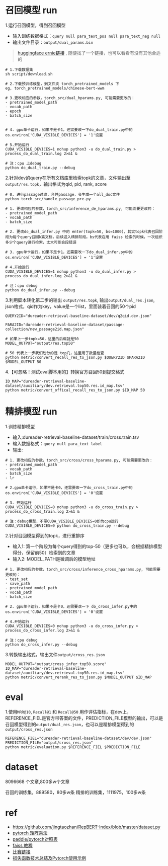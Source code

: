 # 召回模型 run
1.运行召回模型，得到召回模型
- 输入训练数据格式：`query null para_text_pos null para_text_neg null`
- 输出文件目录：`output/dual_params.bin`
> [huggingface ernie链接](https://huggingface.co/nghuyong/ernie-gram-zh) , 随便找了一个链接，也可以看看有没有其他合适的
```
# 1.下载数据集
sh script/download.sh

# 2.下载预训练模型，到文件夹 torch_pretrained_models 下
eg, torch_pretrained_models/chinese-bert-wwm

# 3.更改相应的参数，torch_src/dual_hparams.py, 可能需要更改的：
- pretrained_model_path
- vocab_path
- epoch
- batch_size


# 4. gpu单卡运行，如果不是卡1，还需要改一下do_dual_train.py中的 os.environ['CUDA_VISIBLE_DEVICES'] = '1'设置

# 5.开始运行
CUDA_VISIBLE_DEVICES=1 nohup python3 -u do_dual_train.py > process_do_dual_train.log 2>&1 &

# 注：cpu 上debug
python do_dual_train.py --debug
```


2.针对dev的query在所有文档库里检索topk的文章，文件输出至 `output/res.topk`，输出格式为qid, pid, rank, score
```
# 0. 进行passage过滤，合并passage，会生成一个all_doc文件
python torch_src/handle_passage_pre.py

# 1. 更改相应的参数，torch_src/inference_de_hparams.py, 可能需要更改的：
- pretrained_model_path
- vocab_path
- batch_size

# 2. 更改do_dual_infer.py 中的 enter(topk=50, bs=1000)，其实topk代表召回阶段为每个query召回k篇文档，后续送入精排阶段。bs代表在用 faiss 检索的时候，一次组织多少个query进行检索，太大可能会段错误

# 3. gpu单卡运行，如果不是卡1，还需要改一下do_dual_infer.py中的 os.environ['CUDA_VISIBLE_DEVICES'] = '1'设置

# 4.开始运行
CUDA_VISIBLE_DEVICES=1 nohup python3 -u do_dual_infer.py > process_do_dual_infer.log 2>&1 &

# 注：cpu debug
python do_dual_infer.py --debug
```

3.利用脚本转化第二步的输出 `output/res.topk`, 输出`output/dual_res.json`, json格式，qid作为key，value是一个list，里面装着召回的50个pid
```
QUERY2ID="dureader-retrieval-baseline-dataset/dev/q2qid.dev.json"

PARA2ID="dureader-retrieval-baseline-dataset/passage-collection/new_passage2id.map.json"

# 如果上一步topk=50，这里的后缀就是50
MODEL_OUTPUT="output/res.top50"

# 50 代表上一步我们划分的是 top几，这里用于数量检查
python metric/convert_recall_res_to_json.py $QUERY2ID $PARA2ID $MODEL_OUTPUT 50
```

4.【可忽略！测试eval脚本用的】转换官方召回50到提交格式
```
ID_MAP="dureader-retrieval-baseline-dataset/auxiliary/dev.retrieval.top50.res.id_map.tsv"
python metric/convert_offical_recall_res_to_json.py $ID_MAP 50
```

# 精排模型 run
1.训练精排模型
- 输入:dureader-retrieval-baseline-dataset/train/cross.train.tsv
- 输入数据格式：`query null para_text label`
- 输出:
```
# 1. 更改相应的参数，torch_src/cross/cross_hparams.py, 可能需要更改的：
- pretrained_model_path
- vocab_path
- batch_size
- lr

# 2.gpu单卡运行，如果不是卡0，还需要改一下do_cross_train.py中的 os.environ['CUDA_VISIBLE_DEVICES'] = '0'设置

# 3. 开始运行
CUDA_VISIBLE_DEVICES=0 nohup python3 -u do_cross_train.py > process_do_cross_train.log 2>&1 &

# 注：debug模型，不带CUDA_VISIBLE_DEVICES=0即为cpu运行
CUDA_VISIBLE_DEVICES=0 python do_cross_train.py --debug
```

2.针对召回模型得到的topk，进行重排序
- 输入1: 第一个阶段为每个query得到的top-50（更多也可以，会根据精排模型得分，保留前50）检索到的文章
- 输入2: MODEL_PATH是微调后的模型地址
```
# 1. 更改相应的参数，torch_src/cross/inference_cross_hparams.py, 可能需要更改的：
- test_set
- save_path
- pretrained_model_path
- vocab_path
- batch_size

# 2. gpu单卡运行，如果不是卡0，还需要改一下 do_cross_infer.py中的 os.environ['CUDA_VISIBLE_DEVICES'] = '0'设置

# 4.开始运行
CUDA_VISIBLE_DEVICES=0 nohup python3 -u do_cross_infer.py > process_do_cross_infer.log 2>&1 &

# 注：cpu debug
python do_cross_infer.py --debug
```

3.转换输出格式，输出文件`output/cross_res.json`
```
MODEL_OUTPUT="output/cross_infer_top50.score"
ID_MAP="dureader-retrieval-baseline-dataset/auxiliary/dev.retrieval.top50.res.id_map.tsv"
python metric/convert_rerank_res_to_json.py $MODEL_OUTPUT $ID_MAP 
```

# eval

1.使用`MRR@10`, `Recall@1` 和 `Recall@50` 用作评估指标，在dev上，REFERENCE_FIEL是官方带答案的文件，PREDICTION_FILE模型的输出，可以是召回模型得到的`output/dual_res.json`，也可以是精排模型得到的`output/cross_res.json`
```
REFERENCE_FIEL="dureader-retrieval-baseline-dataset/dev/dev.json"
PREDICTION_FILE="output/cross_res.json"
python metric/evaluation.py $REFERENCE_FIEL $PREDICTION_FILE
```

# dataset
8096668 个文章,800多w个文章

召回的训练集，889580，80多w条
精排的训练集，1111975，100多w条

# ref
- https://github.com/jingtaozhan/RepBERT-Index/blob/master/dataset.py
- [pytorch 矩阵乘法](https://zhuanlan.zhihu.com/p/100069938)
- [paddle/pytorch对照表](https://www.paddlepaddle.org.cn/documentation/docs/zh/guides/model_convert/pytorch_api_mapping_cn.html)
- [faiss 教程](https://zhuanlan.zhihu.com/p/320653340)
- [比赛链接](https://aistudio.baidu.com/aistudio/competition/detail/157/0/introduction)
- [损失函数技术总结及Pytorch使用示例](https://zhuanlan.zhihu.com/p/383997503)